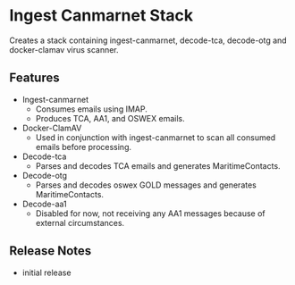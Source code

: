 # Ingest Canmarnet Stack

Creates a stack containing ingest-canmarnet, decode-tca, decode-otg and docker-clamav virus scanner.

## Features

- Ingest-canmarnet
    - Consumes emails using IMAP.
    - Produces TCA, AA1, and OSWEX emails.
- Docker-ClamAV
    - Used in conjunction with ingest-canmarnet to scan all consumed emails before processing.
- Decode-tca
    - Parses and decodes TCA emails and generates MaritimeContacts.
- Decode-otg
    - Parses and decodes oswex GOLD messages and generates MaritimeContacts.
- Decode-aa1
    - Disabled for now, not receiving any AA1 messages because of external circumstances. 

## Release Notes

- initial release
 